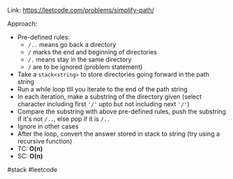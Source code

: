 Link: https://leetcode.com/problems/simplify-path/

Approach:
- Pre-defined rules:
	- `/..` means go back a directory
	- `/` marks the end and beginning of directories
	- `/.` means stay in the same directory
	- `/` are to be ignored (problem statement)
- Take a `stack<string>` to store directories going forward in the path string
- Run a while loop till you iterate to the end of the path string
- In each iteration, make a substring of the directory given (select character including first `'/'` upto but not including next `'/'`) 
- Compare the substring with above pre-defined rules, push the substring if it's not `/..`, else pop if it is `/..`
- Ignore in other cases
- After the loop, convert the answer stored in stack to string (try using a recursive function)
- TC: **O(n)**
- SC: **O(n)**

#stack #leetcode 